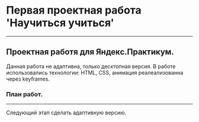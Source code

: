 # Первая проектная работа 'Научиться учиться'  
---------------------------  
## Проектная работя для Яндекс.Практикум.  
Данная работа не адаптивна, только десктопная версия. В работе использовались технологии: HTML, CSS, анимация реалеализованна через keyframes.


### План работ.
------------------------
Следующий этап сделать адаптивную версию. 

